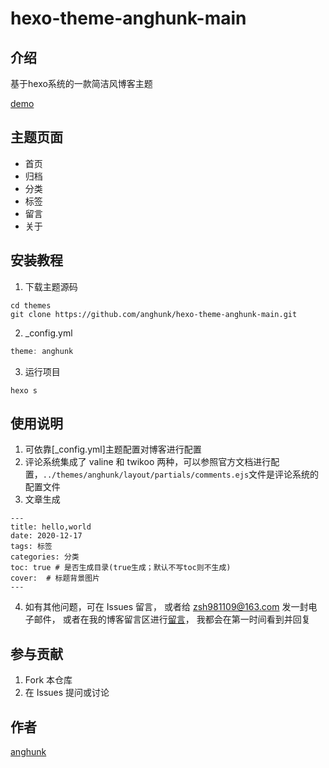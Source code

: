 # hexo-theme-anghunk-main

## 介绍
基于hexo系统的一款简洁风博客主题

[demo](https://shuxhan.com)

## 主题页面
- 首页
- 归档
- 分类
- 标签
- 留言
- 关于

## 安装教程

1. 下载主题源码
```shell
cd themes
git clone https://github.com/anghunk/hexo-theme-anghunk-main.git
```
2. _config.yml 
```js
theme: anghunk
```
3. 运行项目
```shell
hexo s
```

## 使用说明

1.  可依靠[_config.yml]主题配置对博客进行配置
2.  评论系统集成了 valine 和 twikoo 两种，可以参照官方文档进行配置，`../themes/anghunk/layout/partials/comments.ejs`文件是评论系统的配置文件
3.  文章生成
```
---
title: hello,world
date: 2020-12-17
tags: 标签
categories: 分类
toc: true # 是否生成目录(true生成；默认不写toc则不生成)
cover:  # 标题背景图片
---
```
4. 如有其他问题，可在 Issues 留言，
   或者给 zsh981109@163.com 发一封电子邮件，
   或者在我的博客留言区进行[留言](https://shuxhan.com/messgae)，
   我都会在第一时间看到并回复

## 参与贡献

1.  Fork 本仓库
2.  在 Issues 提问或讨论


## 作者

[anghunk](https://github.com/anghunk)


